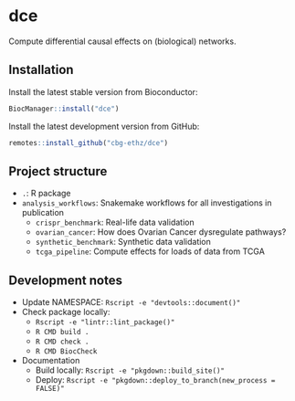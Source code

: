 # dce

Compute differential causal effects on (biological) networks.


## Installation

Install the latest stable version from Bioconductor:
```r
BiocManager::install("dce")
```

Install the latest development version from GitHub:
```r
remotes::install_github("cbg-ethz/dce")
```


## Project structure

* `.`: R package
* `analysis_workflows`: Snakemake workflows for all investigations in publication
    * `crispr_benchmark`: Real-life data validation
    * `ovarian_cancer`: How does Ovarian Cancer dysregulate pathways?
    * `synthetic_benchmark`: Synthetic data validation
    * `tcga_pipeline`: Compute effects for loads of data from TCGA


## Development notes

* Update NAMESPACE: `Rscript -e "devtools::document()"`
* Check package locally:
    * `Rscript -e "lintr::lint_package()"`
    * `R CMD build .`
    * `R CMD check .`
    * `R CMD BiocCheck`
* Documentation
    * Build locally: `Rscript -e "pkgdown::build_site()"`
    * Deploy: `Rscript -e "pkgdown::deploy_to_branch(new_process = FALSE)"`
